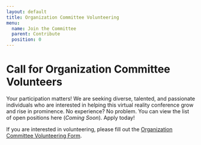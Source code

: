```yaml
---
layout: default
title: Organization Committee Volunteering
menu:
  name: Join the Committee
  parent: Contribute
  position: 0
---
```

# **Call for Organization Committee Volunteers**

<!--<font size="6"><b>Call for Organization Committee Volunteers</b></font><br><br>-->


<script>
//window.location.href = "https://forms.gle/7YYWFx6QkXM1fLVx8";
</script>
<!--meta http-equiv="Refresh" content="2; url=https://forms.gle/7YYWFx6QkXM1fLVx8"-->

<style type="text/css">
<!--

.hide{
	display:none;
}
.show{
	display:block;
	position:absolute;
	left: 200px;
	top: 200px;
	color: blue;
}

-->
</style>


<script>
	setTimeout(delayText, 1000);


function delayText()
{
	document.getElementById("pageMessage").className="default";
}
</script>

<!--div id="pageMessage" class="hide"-->

Your participation matters!
We are seeking diverse, talented, and passionate individuals who are interested in helping this virtual reality conference grow and rise in prominence.
No experience? No problem.
You can view the list of open positions here (*Coming Soon*). Apply today!

If you are interested in volunteering, please fill out the <a href="https://forms.gle/7YYWFx6QkXM1fLVx8">Organization Committee Volunteering Form</a>.
<!--/div-->